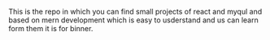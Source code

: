 This is the repo in which you can find small projects of react and myqul and based on mern development which is easy to usderstand and us can learn form them it is for binner.
